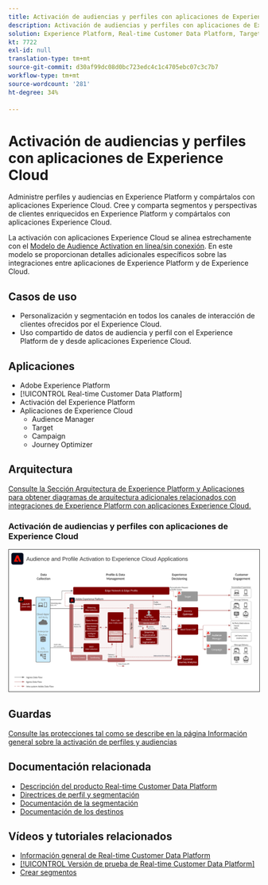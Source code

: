 ```yaml
---
title: Activación de audiencias y perfiles con aplicaciones de Experience Cloud
description: Activación de audiencias y perfiles con aplicaciones de Experience Cloud
solution: Experience Platform, Real-time Customer Data Platform, Target, Audience Manager, Analytics, Experience Cloud Services
kt: 7722
exl-id: null
translation-type: tm+mt
source-git-commit: d30af99dc08d0bc723edc4c1c4705ebc07c3c7b7
workflow-type: tm+mt
source-wordcount: '281'
ht-degree: 34%

---
```


# Activación de audiencias y perfiles con aplicaciones de Experience Cloud

Administre perfiles y audiencias en Experience Platform y compártalos con aplicaciones Experience Cloud. Cree y comparta segmentos y perspectivas de clientes enriquecidos en Experience Platform y compártalos con aplicaciones Experience Cloud.

La activación con aplicaciones Experience Cloud se alinea estrechamente con el [Modelo de Audience Activation en línea/sin conexión](online-offline.md). En este modelo se proporcionan detalles adicionales específicos sobre las integraciones entre aplicaciones de Experience Platform y de Experience Cloud.

## Casos de uso

* Personalización y segmentación en todos los canales de interacción de clientes ofrecidos por el Experience Cloud.
* Uso compartido de datos de audiencia y perfil con el Experience Platform de y desde aplicaciones Experience Cloud.

## Aplicaciones

* Adobe Experience Platform
* [!UICONTROL Real-time Customer Data Platform]
* Activación del Experience Platform
* Aplicaciones de Experience Cloud
   * Audience Manager
   * Target
   * Campaign
   * Journey Optimizer

## Arquitectura

[Consulte la Sección Arquitectura de Experience Platform y Aplicaciones para obtener diagramas de arquitectura adicionales relacionados con integraciones de Experience Platform con aplicaciones Experience Cloud.](https://experienceleague.adobe.com/docs/blueprints-learn/architecture/architecture-overview/platform-applications.html)

### Activación de audiencias y perfiles con aplicaciones de Experience Cloud

<img src="assets/activation+apps.svg" alt="Arquitectura de referencia para la activación de audiencias y perfiles con aplicaciones Experience Cloud" style="border:1px solid #4a4a4a" />
<br>

## Guardas

[Consulte las protecciones tal como se describe en la página Información general sobre la activación de perfiles y audiencias](overview.md)

## Documentación relacionada

* [Descripción del producto Real-time Customer Data Platform](https://helpx.adobe.com/es/legal/product-descriptions/real-time-customer-data-platform.html)
* [Directrices de perfil y segmentación](https://experienceleague.adobe.com/docs/experience-platform/profile/guardrails.html?lang=es)
* [Documentación de la segmentación](https://experienceleague.adobe.com/docs/experience-platform/segmentation/api/streaming-segmentation.html?lang=es)
* [Documentación de los destinos](https://experienceleague.adobe.com/docs/experience-platform/destinations/catalog/overview.html?lang=es)

## Vídeos y tutoriales relacionados

* [Información general de Real-time Customer Data Platform](https://experienceleague.adobe.com/docs/platform-learn/tutorials/application-services/rtcdp/understanding-the-real-time-customer-data-platform.html?lang=es)
* [[!UICONTROL Versión de prueba de Real-time Customer Data Platform]](https://experienceleague.adobe.com/docs/platform-learn/tutorials/application-services/rtcdp/demo.html?lang=es)
* [Crear segmentos](https://experienceleague.adobe.com/docs/platform-learn/tutorials/segments/create-segments.html?lang=es)
